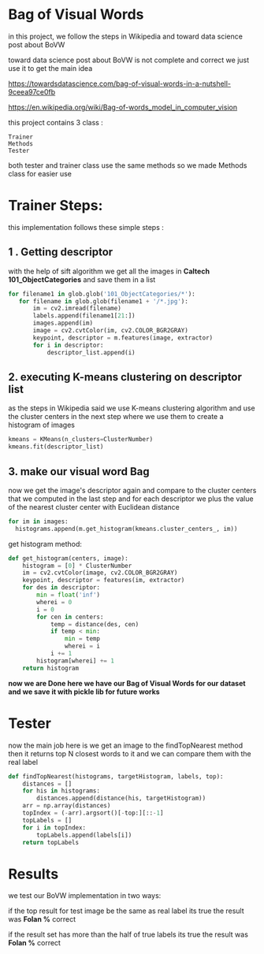 # Bag of Visual Words


in this project, we follow the steps in Wikipedia and toward data science post about BoVW

toward data science post about BoVW is not complete and correct we just use it to get the main idea

https://towardsdatascience.com/bag-of-visual-words-in-a-nutshell-9ceea97ce0fb


https://en.wikipedia.org/wiki/Bag-of-words_model_in_computer_vision

this project contains 3 class :

	Trainer
	Methods
	Tester

both tester and trainer class use the same methods so we made Methods class for easier use 

# Trainer Steps:

this implementation follows these simple steps :

## 1 . Getting descriptor
with the help of sift algorithm we get all the images in **Caltech  101_ObjectCategories** and save them in a list
 ```Python
 for filename1 in glob.glob('101_ObjectCategories/*'):
    for filename in glob.glob(filename1 + '/*.jpg'):
        im = cv2.imread(filename)
        labels.append(filename1[21:])
        images.append(im)
        image = cv2.cvtColor(im, cv2.COLOR_BGR2GRAY)
        keypoint, descriptor = m.features(image, extractor)
        for i in descriptor:
            descriptor_list.append(i)
 ```

    

## 2. executing K-means clustering on descriptor list

as the steps in Wikipedia said we use K-means clustering algorithm and use the cluster centers in the next step where we use them to create a histogram of images 
 ```Python
 kmeans = KMeans(n_clusters=ClusterNumber)
 kmeans.fit(descriptor_list)
 ```
    

## 3. make our visual word Bag
now we get the image's descriptor again and compare to the cluster centers that we computed in the last step and for each descriptor we plus the value of the nearest cluster center with Euclidean distance
  ```Python
  for im in images:
    histograms.append(m.get_histogram(kmeans.cluster_centers_, im))
  ```
    
get histogram method:
```Python
def get_histogram(centers, image):
    histogram = [0] * ClusterNumber
    im = cv2.cvtColor(image, cv2.COLOR_BGR2GRAY)
    keypoint, descriptor = features(im, extractor)
    for des in descriptor:
        min = float('inf')
        wherei = 0
        i = 0
        for cen in centers:
            temp = distance(des, cen)
            if temp < min:
                min = temp
                wherei = i
            i += 1
        histogram[wherei] += 1
    return histogram
```




 **now we are Done here we have our Bag of Visual Words for our dataset and we save it with pickle lib for future works** 


# Tester 

now the main job here is  we get an image to the findTopNearest method 
then it returns top N closest words to it
and we can compare them with the real label  
```Python
def findTopNearest(histograms, targetHistogram, labels, top):
    distances = []
    for his in histograms:
        distances.append(distance(his, targetHistogram))
    arr = np.array(distances)
    topIndex = (-arr).argsort()[-top:][::-1]
    topLabels = []
    for i in topIndex:
        topLabels.append(labels[i])
    return topLabels

 ```
    

# Results
we test our BoVW implementation in two ways:

if the top result for test image be the same as real label its true the result was  **Folan %** correct 

if the result set has more than the half of true labels its true the result was **Folan %** correct
